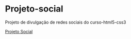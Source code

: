 # Projeto-social
 Projeto de divulgação de redes sociais do curso-html5-css3

<p>
    <a href="https://dionatan2019rodrigues.github.io/Projeto-social" target="_blank" rel="external">Projeto Social</a>
</p>